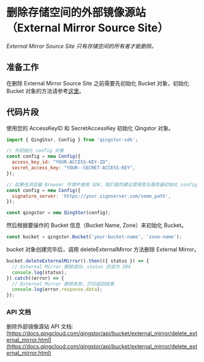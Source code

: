 # 删除存储空间的外部镜像源站（External Mirror Source Site）

*External Mirror Source Site 只有存储空间的所有者才能删除。*

## 准备工作

在删除 External Mirror Source Site 之前需要先初始化 Bucket 对象，初始化 Bucket 对象的方法请参考[这里](./initialize_config_and_qingstor.md)。

## 代码片段

使用您的 AccessKeyID 和 SecretAccessKey 初始化 Qingstor 对象。

```javascript
import { QingStor, Config } from 'qingstor-sdk';

// 先初始化 config 对象
const config = new Config({
  access_key_id: "YOUR-ACCESS-KEY-ID",
  secret_access_key: "YOUR--SECRET-ACCESS-KEY",
});

// 如果在浏览器 Browser 环境中使用 SDK，我们强烈建议使用签名服务器初始化 config 对象，避免将 AccessKeyID 和 SecretAccessKey 暴露在客户端。目前 node 环境不支持使用签名服务器。
const config = new Config({
  signature_server: 'https://your.signserver.com/some_path',
});

const qingstor = new QingStor(config);
```

然后根据要操作的 Bucket 信息（Bucket Name, Zone）来初始化 Bucket。

```javascript
const bucket = qingstor.Bucket('your-bucket-name', 'zone-name');
```

bucket 对象创建完毕后，调用 deleteExternalMirror 方法删除 External Mirror。

```javascript
bucket.deleteExternalMirror().then(({ status }) => {
  // External Mirror 删除成功，status 应该为 204
  console.log(status);
}).catch((error) => {
  // External Mirror 删除失败，打印返回结果
  console.log(error.response.data);
});
```

### API 文档
删除外部镜像源站 API 文档: [https://docs.qingcloud.com/qingstor/api/bucket/external_mirror/delete_external_mirror.html](https://docs.qingcloud.com/qingstor/api/bucket/external_mirror/delete_external_mirror.html)
